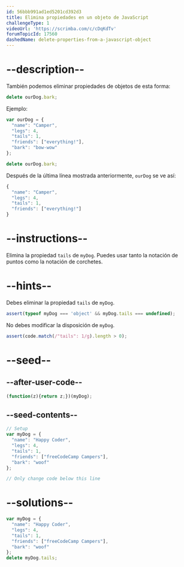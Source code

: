 ```yaml
---
id: 56bbb991ad1ed5201cd392d3
title: Elimina propiedades en un objeto de JavaScript
challengeType: 1
videoUrl: 'https://scrimba.com/c/cDqKdTv'
forumTopicId: 17560
dashedName: delete-properties-from-a-javascript-object
---
```


# --description--

También podemos eliminar propiedades de objetos de esta forma:

```js
delete ourDog.bark;
```

Ejemplo:

```js
var ourDog = {
  "name": "Camper",
  "legs": 4,
  "tails": 1,
  "friends": ["everything!"],
  "bark": "bow-wow"
};

delete ourDog.bark;
```

Después de la última línea mostrada anteriormente, `ourDog` se ve así:

```js
{
  "name": "Camper",
  "legs": 4,
  "tails": 1,
  "friends": ["everything!"]
}
```

# --instructions--

Elimina la propiedad `tails` de `myDog`. Puedes usar tanto la notación de puntos como la notación de corchetes.

# --hints--

Debes eliminar la propiedad `tails` de `myDog`.

```js
assert(typeof myDog === 'object' && myDog.tails === undefined);
```

No debes modificar la disposición de `myDog`.

```js
assert(code.match(/"tails": 1/g).length > 0);
```

# --seed--

## --after-user-code--

```js
(function(z){return z;})(myDog);
```

## --seed-contents--

```js
// Setup
var myDog = {
  "name": "Happy Coder",
  "legs": 4,
  "tails": 1,
  "friends": ["freeCodeCamp Campers"],
  "bark": "woof"
};

// Only change code below this line
```

# --solutions--

```js
var myDog = {
  "name": "Happy Coder",
  "legs": 4,
  "tails": 1,
  "friends": ["freeCodeCamp Campers"],
  "bark": "woof"
};
delete myDog.tails;
```
